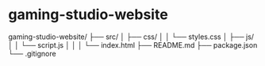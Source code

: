 # gaming-studio-website
gaming-studio-website/
├── src/
│   ├── css/
│   │   └── styles.css
│   ├── js/
│   │   └── script.js
│   │
│   └── index.html
├── README.md
├── package.json
└── .gitignore
